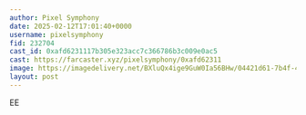 ```yaml
---
author: Pixel Symphony
date: 2025-02-12T17:01:40+0000
username: pixelsymphony
fid: 232704
cast_id: 0xafd6231117b305e323acc7c366786b3c009e0ac5
cast: https://farcaster.xyz/pixelsymphony/0xafd62311
image: https://imagedelivery.net/BXluQx4ige9GuW0Ia56BHw/04421d61-7b4f-47b9-0c3d-33d6d2701e00/original
layout: post
---
```


EE

<img src='https://imagedelivery.net/BXluQx4ige9GuW0Ia56BHw/04421d61-7b4f-47b9-0c3d-33d6d2701e00/original' alt='' referrerpolicy='no-referrer'/>
